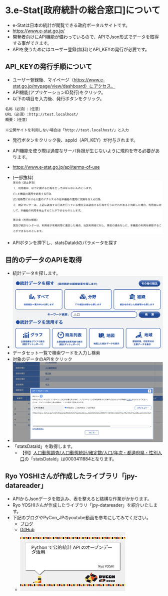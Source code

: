 # 3.e-Stat[政府統計の総合窓口]について

- e-Statは日本の統計が閲覧できる政府ポータルサイトです。
- https://www.e-stat.go.jp/
- 開発者向けにAPI機能が備わっているので、APIでJson形式でデータを取得する事ができます。
- APIを使うためにはユーザー登録(無料)とAPI_KEYの発行が必要です。

## API_KEYの発行手順について
- ユーザー登録後、マイページ（https://www.e-stat.go.jp/mypage/view/dashboard）にアクセス。
- API機能(アプリケーションID発行)をクリック。
- 以下の項目を入力後、発行ボタンをクリック。
```
名称（必須）：（任意）
URL（必須）:http://test.localhost/
概要：（任意）

※公開サイトを利用しない場合は「http://test.localhost/」と入力
```

- 発行ボタンをクリック後、appId（API_KEY）が付与されます。

- API機能を使う際は過度なサーバ負担が生じないように規約を守る必要があります。
- https://www.e-stat.go.jp/api/terms-of-use
- (一部抜粋)
![alt text](./img/img07.png)
- APIボタンを押下し、statsDataIdのパラメータを探す

## 目的のデータのAPIを取得
- 統計データを探します。
- ![alt text](./img/img09.png)
- データセット一覧で検索ワードを入力し検索
- 対象のデータのAPIをクリック
- ![alt text](./img/img10.png)
- 「statsDataId」を取得します。
  - 【例】[人口動態調査/人口動態統計/確定数/人口/年次・都道府県・性別人口](https://www.e-stat.go.jp/stat-search/database?page=1&layout=dataset&toukei=00450011&tstat=000001028897&year=20220&hclass=10010&statdisp_id=0003411884&metadata=1&data=1)の「statsDataId」は0003411884となります。

## Ryo YOSHIさんが作成したライブラリ「jpy-datareader」
- APIからJsonデータを取込み、表を整えると結構な作業がかかります。
- Ryo YOSHIさんが作成したライブラリ「jpy-datareader」を紹介いたします。
- 下記のブログやPyCon_JPのyoutube動画を参考にしてみてください。
  - [ブログ](https://zenn.dev/welliving/articles/924f79be5a4446)
  - [GitHub](https://github.com/well-living/jpy-datareader)
  - [![youtebe](./img/img08.png)](https://youtu.be/Hl5cokvWkLk?si=lbqUoYeVs3agkbiY)
 